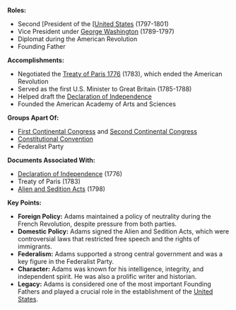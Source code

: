 **Roles:**

* Second [President of the [[United States](./../President-of-the-[[United-States/) (1797-1801)
* Vice President under [George Washington](./../George-Washington/) (1789-1797)
* Diplomat during the American Revolution
* Founding Father

**Accomplishments:**

* Negotiated the [Treaty of Paris 1776](./../Treaty-of-Paris-1776/) (1783), which ended the American Revolution
* Served as the first U.S. Minister to Great Britain (1785-1788)
* Helped draft the [Declaration of Independence](./../Declaration-of-Independence/)
* Founded the American Academy of Arts and Sciences

**Groups Apart Of:**

* [First Continental Congress](./../First-Continental-Congress/) and [Second Continental Congress](./../Second-Continental-Congress/)
* [Constitutional Convention](./../Constitutional-Convention/)
* Federalist Party

**Documents Associated With:**

* [Declaration of Independence](./../Declaration-of-Independence/) (1776)
* Treaty of Paris (1783)
* [Alien and Sedition Acts](./../Alien-and-Sedition-Acts/) (1798)

**Key Points:**

* **Foreign Policy:** Adams maintained a policy of neutrality during the French Revolution, despite pressure from both parties.
* **Domestic Policy:** Adams signed the Alien and Sedition Acts, which were controversial laws that restricted free speech and the rights of immigrants.
* **Federalism:** Adams supported a strong central government and was a key figure in the Federalist Party.
* **Character:** Adams was known for his intelligence, integrity, and independent spirit. He was also a prolific writer and historian.
* **Legacy:** Adams is considered one of the most important Founding Fathers and played a crucial role in the establishment of the [United States](./../United-States/).